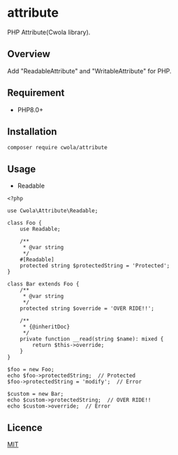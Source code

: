 # attribute

PHP Attribute(Cwola library).

## Overview

Add "ReadableAttribute" and "WritableAttribute" for PHP.

## Requirement
- PHP8.0+

## Installation
```
composer require cwola/attribute
```

## Usage
- Readable
```
<?php

use Cwola\Attribute\Readable;

class Foo {
    use Readable;

    /**
     * @var string
     */
    #[Readable]
    protected string $protectedString = 'Protected';
}

class Bar extends Foo {
    /**
     * @var string
     */
    protected string $override = 'OVER RIDE!!';

    /**
     * {@inheritDoc}
     */
    private function __read(string $name): mixed {
        return $this->override;
    }
}

$foo = new Foo;
echo $foo->protectedString;  // Protected
$foo->protectedString = 'modify';  // Error

$custom = new Bar;
echo $custom->protectedString;  // OVER RIDE!!
echo $custom->override;  // Error
```

## Licence

[MIT](https://github.com/cwola/attribute/blob/main/LICENSE)
